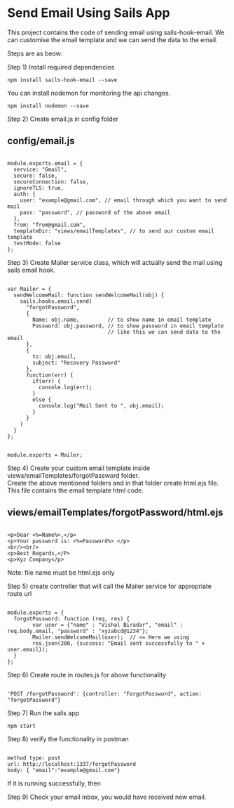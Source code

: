 # Send Email Using Sails App

This project contains the code of sending email using sails-hook-email.
We can customise the email template and we can send the data to the email.

Steps are as beow:

Step 1) Install required dependencies

```
npm install sails-hook-email --save

```
You can install nodemon for monitoring the api changes.

```
npm install nodemon --save

```

Step 2) Create email.js in config folder

config/email.js
---------

```

module.exports.email = {
  service: "Gmail",
  secure: false,
  secureConnection: false,
  ignoreTLS: true,
  auth: {
    user: "example@gmail.com", // email through which you want to send mail
    pass: "password", // password of the above email
  },
  from: "from@gmail.com",
  templateDir: "views/emailTemplates", // to send our custom email template
  testMode: false
};

```


Step 3) Create Mailer service class, which will actually send the mail using sails email hook.

```

var Mailer = {
  sendWelcomeMail: function sendWelcomeMail(obj) {
    sails.hooks.email.send(
      "forgotPassword",
      {
        Name: obj.name,         // to show name in email template
        Password: obj.password, // to show password in email template
                                // like this we can send data to the email
      },
      {
        to: obj.email,
        subject: "Recovery Password"
      },
      function(err) {
        if(err) {
          console.log(err);
        }
        else {
          console.log("Mail Sent to ", obj.email);
        }
      }
    )
  }
};


module.exports = Mailer;

```

Step 4) Create your custom email template inside views/emailTemplates/forgotPassword folder.  
Create the above mentioned folders and in that folder create html.ejs file.  
This file contains the email template html code.  

views/emailTemplates/forgotPassword/html.ejs
---------

```

<p>Dear <%=Name%>,</p>
<p>Your password is: <%=Password%> </p>
<br/><br/>
<p>Best Regards,</P>
<p>Xyz Company</p>

```

Note: file name must be html.ejs only

Step 5) create controller that will call the Mailer service for
appropriate route url

```

module.exports = {
  forgotPassword: function (req, res) {
        var user = {"name" : "Vishal Biradar", "email" : req.body.email, "password" : "xyzabcd@1234"};
        Mailer.sendWelcomeMail(user);  // <= Here we using
        res.json(200, {success: "Email sent successfully to " + user.email});
  }
};

```
Step 6) Create route in routes.js for above functionality

```

'POST /forgotPassword': {controller: "ForgotPassword", action: "forgotPassword"}

```
Step 7) Run the sails app

```
npm start

```

Step 8) verify the functionality in postman

```

method type: post
url: http://localhost:1337/forgotPassword
body: { "email":"example@gmail.com"}

```

If it is running successfully, then

Step 9) Check your email inbox, you would have received new email.
